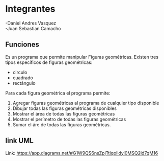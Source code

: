 # Integrantes   

-Daniel Andres Vasquez   
-Juan Sebastian Camacho  

## Funciones   

Es un programa que permite manipular Figuras geométricas. Existen tres tipos específicos de figuras geométricas:   
* circulo   
* cuadrado   
* rectángulo   

Para cada figura geométrica el programa permite:      

1. Agregar figuras geométricas al programa de cualquier tipo disponible   
2. Dibujar todas las figuras geométricas disponibles     
3. Mostrar el área de todas las figuras geométricas      
4. Mostrar el perímetro de todas las figuras geométricas    
5. Sumar el áre de todas las figuras geométricas.    

## link UML

Link: https://app.diagrams.net/#G1W9QS6nsZpjTtIqolldyi0MSQ2ld7qM16